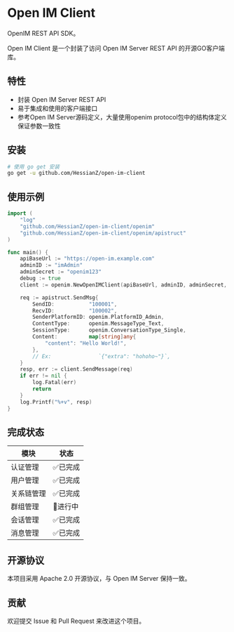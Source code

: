 # Open IM Client
OpenIM REST API SDK。

Open IM Client 是一个封装了访问 Open IM Server REST API 的开源GO客户端库。


## 特性

- 封装 Open IM Server REST API
- 易于集成和使用的客户端接口
- 参考Open IM Server源码定义，大量使用openim protocol包中的结构体定义保证参数一致性

## 安装

```bash
# 使用 go get 安装
go get -u github.com/HessianZ/open-im-client
```

## 使用示例

```go
import (
    "log"
    "github.com/HessianZ/open-im-client/openim"
	"github.com/HessianZ/open-im-client/openim/apistruct"
)

func main() {
    apiBaseUrl := "https://open-im.example.com"
    adminID := "imAdmin"
    adminSecret := "openim123"
    debug := true
    client := openim.NewOpenIMClient(apiBaseUrl, adminID, adminSecret, debug)

    req := apistruct.SendMsg{
        SendID:           "100001",
        RecvID:           "100002",
        SenderPlatformID: openim.PlatformID_Admin,
        ContentType:      openim.MessageType_Text,
        SessionType:      openim.ConversationType_Single,
        Content:          map[string]any{
            "content": "Hello World!",
        },
        // Ex:               `{"extra": "hohoho~"}`,
    }
    resp, err := client.SendMessage(req)
    if err != nil {
        log.Fatal(err)
        return
    }
    log.Printf("%+v", resp)
}

```

## 完成状态
| 模块 | 状态 |
| ----------- | ----------- |
| 认证管理 | ✅已完成 |
| 用户管理 | ✅已完成 |
| 关系链管理 | ✅已完成 |
| 群组管理 | 🚧进行中 |
| 会话管理 | ✅已完成 |
| 消息管理 | ✅已完成 |

## 开源协议

本项目采用 Apache 2.0 开源协议，与 Open IM Server 保持一致。

## 贡献

欢迎提交 Issue 和 Pull Request 来改进这个项目。
